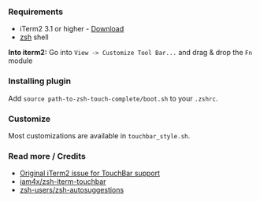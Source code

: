 ### Requirements

* iTerm2 3.1 or higher - [Download](https://www.iterm2.com/downloads.html)
* [zsh](http://www.zsh.org/) shell

**Into iterm2:** Go into `View -> Customize Tool Bar...` and drag & drop the `Fn` module

### Installing plugin

Add `source path-to-zsh-touch-complete/boot.sh` to your `.zshrc`.

### Customize

Most customizations are available in `touchbar_style.sh`.

### Read more / Credits

* [Original iTerm2 issue for TouchBar support](https://gitlab.com/gnachman/iterm2/issues/5281)
* [iam4x/zsh-iterm-touchbar](https://github.com/iam4x/zsh-iterm-touchbar)
* [zsh-users/zsh-autosuggestions](https://github.com/zsh-users/zsh-autosuggestions)